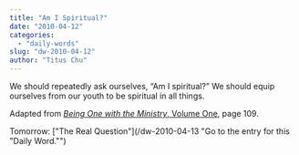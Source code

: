 ```yaml
---
title: "Am I Spiritual?"
date: "2010-04-12"
categories: 
  - "daily-words"
slug: "dw-2010-04-12"
author: "Titus Chu"
---
```


We should repeatedly ask ourselves, “Am I spiritual?” We should equip ourselves from our youth to be spiritual in all things.

Adapted from [_Being One with the Ministry_, Volume One,](/book-one-with-the-ministry-vol-1/) page 109.

Tomorrow: ["The Real Question"](/dw-2010-04-13 "Go to the entry for this "Daily Word."")
